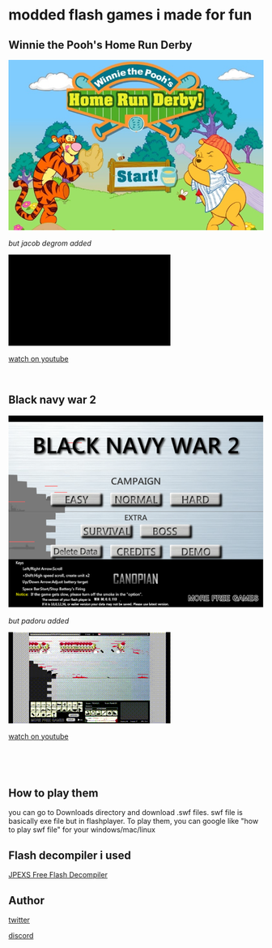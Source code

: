 
# modded flash games i made for fun



## Winnie the Pooh's Home Run Derby

![Earth](https://github.com/mushoku-ningen/modded-flash-games/blob/main/Pictures/homerunderby_en_screenshot.jpg)

*but jacob degrom added*

![Video](https://github.com/mushoku-ningen/modded-flash-games/blob/main/Videos/output1.gif)

[watch on youtube](https://www.youtube.com/watch?v=KfFqumBsDoA)

<p>&nbsp;</p>

## Black navy war 2

![game](https://github.com/mushoku-ningen/modded-flash-games/blob/main/Pictures/black-navy-war-2.png)

*but padoru added*

![Video](https://github.com/mushoku-ningen/modded-flash-games/blob/main/Videos/output.gif)

[watch on youtube](https://www.youtube.com/watch?v=FNb6DhkTBkk)

<p>&nbsp;</p>
<p>&nbsp;</p>

## How to play them
you can go to Downloads directory and download .swf files. swf file is basically exe file but in flashplayer. To play them,  you can google like "how to play swf file" for your windows/mac/linux

## Flash decompiler i used
[JPEXS Free Flash Decompiler](https://github.com/jindrapetrik/jpexs-decompiler)

## Author 
[twitter](https://twitter.com/mlasdf2)

[discord](https://discordapp.com/users/741246124710690880)
